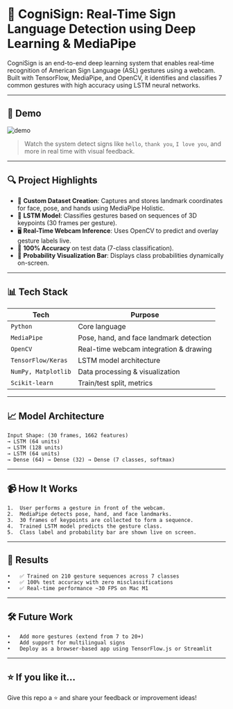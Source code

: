 # 🧠 CogniSign: Real-Time Sign Language Detection using Deep Learning & MediaPipe

CogniSign is an end-to-end deep learning system that enables real-time recognition of American Sign Language (ASL) gestures using a webcam. Built with TensorFlow, MediaPipe, and OpenCV, it identifies and classifies 7 common gestures with high accuracy using LSTM neural networks.

---

## 🚀 Demo

![demo](https://github.com/ShresthJn19/Real-Time-Sign-Language-Detection/assets/demo.gif)

> Watch the system detect signs like `hello`, `thank you`, `I love you`, and more in real time with visual feedback.

---

## 🔍 Project Highlights

- 🧩 **Custom Dataset Creation**: Captures and stores landmark coordinates for face, pose, and hands using MediaPipe Holistic.
- 🧠 **LSTM Model**: Classifies gestures based on sequences of 3D keypoints (30 frames per gesture).
- 🖥️ **Real-Time Webcam Inference**: Uses OpenCV to predict and overlay gesture labels live.
- 🎯 **100% Accuracy** on test data (7-class classification).
- 🎨 **Probability Visualization Bar**: Displays class probabilities dynamically on-screen.

---

## 📊 Tech Stack

| Tech | Purpose |
|------|---------|
| `Python` | Core language |
| `MediaPipe` | Pose, hand, and face landmark detection |
| `OpenCV` | Real-time webcam integration & drawing |
| `TensorFlow/Keras` | LSTM model architecture |
| `NumPy, Matplotlib` | Data processing & visualization |
| `Scikit-learn` | Train/test split, metrics |

---

## 📈 Model Architecture

```text
Input Shape: (30 frames, 1662 features)
→ LSTM (64 units)
→ LSTM (128 units)
→ LSTM (64 units)
→ Dense (64) → Dense (32) → Dense (7 classes, softmax)
```

---

## 📹 How It Works
	1.	User performs a gesture in front of the webcam.
	2.	MediaPipe detects pose, hand, and face landmarks.
	3.	30 frames of keypoints are collected to form a sequence.
	4.	Trained LSTM model predicts the gesture class.
	5.	Class label and probability bar are shown live on screen.

---

## 🧪 Results
	•	✅ Trained on 210 gesture sequences across 7 classes
	•	✅ 100% test accuracy with zero misclassifications
	•	✅ Real-time performance ~30 FPS on Mac M1

---

## 🛠️ Future Work
	•	Add more gestures (extend from 7 to 20+)
	•	Add support for multilingual signs
	•	Deploy as a browser-based app using TensorFlow.js or Streamlit

---

## ⭐️ If you like it…

Give this repo a ⭐️ and share your feedback or improvement ideas!
